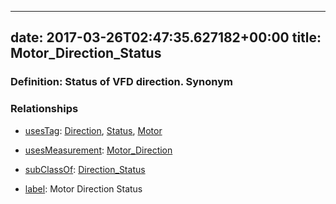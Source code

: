 
---
date: 2017-03-26T02:47:35.627182+00:00
title: Motor_Direction_Status
---
### Definition: Status of VFD direction. Synonym

### Relationships

* [usesTag](https://brickschema.org/schema/1.0/BrickFrame#usesTag): [Direction](https://brickschema.org/schema/1.0/BrickTag#Direction), [Status](https://brickschema.org/schema/1.0/BrickTag#Status), [Motor](https://brickschema.org/schema/1.0/BrickTag#Motor)

* [usesMeasurement](https://brickschema.org/schema/1.0/BrickFrame#usesMeasurement): [Motor_Direction](https://brickschema.org/schema/1.0/Brick#Motor_Direction)

* [subClassOf](http://www.w3.org/2000/01/rdf-schema#subClassOf): [Direction_Status](https://brickschema.org/schema/1.0/Brick#Direction_Status)

* [label](http://www.w3.org/2000/01/rdf-schema#label): Motor Direction Status
